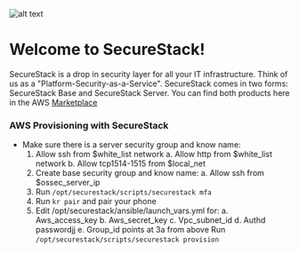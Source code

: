 ![alt text](https://cdn-images-1.medium.com/max/800/1*LEhyNwN6QMjflc_BtHvTMw.png "SecureStack")

# Welcome to SecureStack! #
SecureStack is a drop in security layer for all your IT infrastructure.  Think of us as a "Platform-Security-as-a-Service".  SecureStack comes in two forms:  SecureStack Base and SecureStack Server.  You can find both products here in the AWS [Marketplace](https://aws.amazon.com/marketplace/seller-profile?id=040c3d94-af50-430e-85a0-03719a4f9fad "AWS Marketplace")

### AWS Provisioning with SecureStack ###

* Make sure there is a server security group and know name:
	1. Allow ssh from $white_list network
		a. Allow http from $white_list network
		b. Allow tcp1514-1515 from $local_net
	2. Create base security group and know name:
		a. Allow ssh from $ossec_server_ip
	3. Run `/opt/securestack/scripts/securestack mfa`
	4. Run `kr pair` and pair your phone
	5. Edit /opt/securestack/ansible/launch_vars.yml for:
		a. Aws_access_key
		b. Aws_secret_key
		c. Vpc_subnet_id
		d. Authd passwordjj
		e. Group_id points at 3a from above
Run `/opt/securestack/scripts/securestack provision`


